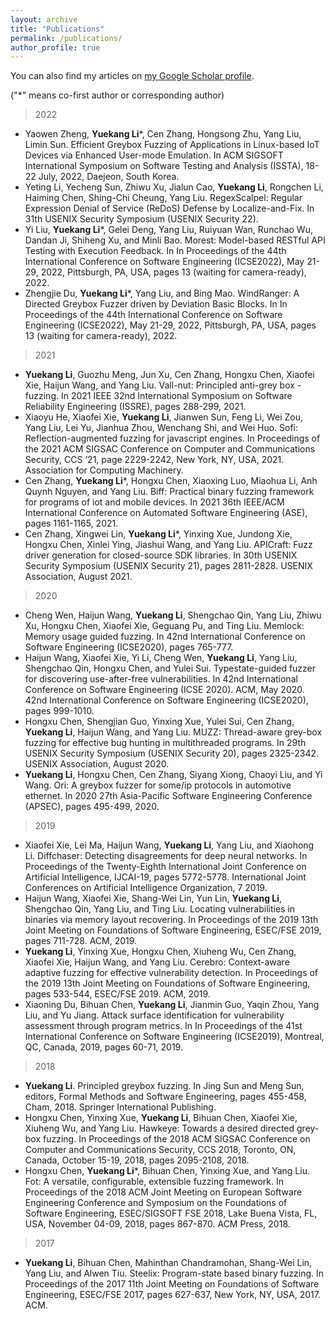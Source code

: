 ```yaml
---
layout: archive
title: "Publications"
permalink: /publications/
author_profile: true
---
```

You can also find my articles on <a href="https://scholar.google.com/citations?user=tuJEDb4AAAAJ&hl=en">my Google Scholar profile</a>.

("*" means co-first author or corresponding author)

> 2022
- Yaowen Zheng, **Yuekang Li***, Cen Zhang, Hongsong Zhu, Yang Liu, Limin Sun. Efficient Greybox Fuzzing of
  Applications in Linux-based IoT Devices via Enhanced User-mode Emulation. In ACM SIGSOFT
  International Symposium on Software Testing and Analysis (ISSTA), 18-22 July, 2022, Daejeon, South Korea.
- Yeting Li, Yecheng Sun, Zhiwu Xu, Jialun Cao, **Yuekang Li**, Rongchen Li, Haiming Chen, Shing-Chi Cheung,
  Yang Liu. RegexScalpel: Regular Expression Denial of Service (ReDoS) Defense by Localize-and-Fix. In 31th
  USENIX Security Symposium (USENIX Security 22).
- Yi Liu, **Yuekang Li***, Gelei Deng, Yang Liu, Ruiyuan Wan, Runchao Wu, Dandan Ji, Shiheng Xu, and Minli
  Bao. Morest: Model-based RESTful API Testing with Execution Feedback. In In Proceedings of the 44th
  International Conference on Software Engineering (ICSE2022), May 21-29, 2022, Pittsburgh, PA, USA, pages
  13 (waiting for camera-ready), 2022.
- Zhengjie Du, **Yuekang Li***, Yang Liu, and Bing Mao. WindRanger: A Directed Greybox Fuzzer driven by
  Deviation Basic Blocks. In In Proceedings of the 44th International Conference on Software Engineering
  (ICSE2022), May 21-29, 2022, Pittsburgh, PA, USA, pages 13 (waiting for camera-ready), 2022.

> 2021
- **Yuekang Li**, Guozhu Meng, Jun Xu, Cen Zhang, Hongxu Chen, Xiaofei Xie, Haijun Wang, and Yang Liu.
  Vall-nut: Principled anti-grey box - fuzzing. In 2021 IEEE 32nd International Symposium on Software
  Reliability Engineering (ISSRE), pages 288-299, 2021.
- Xiaoyu He, Xiaofei Xie, **Yuekang Li**, Jianwen Sun, Feng Li, Wei Zou, Yang Liu, Lei Yu, Jianhua Zhou,
  Wenchang Shi, and Wei Huo. Sofi: Reflection-augmented fuzzing for javascript engines. In Proceedings of the
  2021 ACM SIGSAC Conference on Computer and Communications Security, CCS ’21, page 2229-2242, New
  York, NY, USA, 2021. Association for Computing Machinery.
- Cen Zhang, **Yuekang Li***, Hongxu Chen, Xiaoxing Luo, Miaohua Li, Anh Quynh Nguyen, and Yang Liu. Biff:
  Practical binary fuzzing framework for programs of iot and mobile devices. In 2021 36th IEEE/ACM
  International Conference on Automated Software Engineering (ASE), pages 1161-1165, 2021.
- Cen Zhang, Xingwei Lin, **Yuekang Li***, Yinxing Xue, Jundong Xie, Hongxu Chen, Xinlei Ying, Jiashui Wang,
  and Yang Liu. APICraft: Fuzz driver generation for closed-source SDK libraries. In 30th USENIX Security
  Symposium (USENIX Security 21), pages 2811-2828. USENIX Association, August 2021.

> 2020
- Cheng Wen, Haijun Wang, **Yuekang Li**, Shengchao Qin, Yang Liu, Zhiwu Xu, Hongxu Chen, Xiaofei Xie,
  Geguang Pu, and Ting Liu. Memlock: Memory usage guided fuzzing. In 42nd International Conference on
  Software Engineering (ICSE2020), pages 765-777.
- Haijun Wang, Xiaofei Xie, Yi Li, Cheng Wen, **Yuekang Li**, Yang Liu, Shengchao Qin, Hongxu Chen, and Yulei
  Sui. Typestate-guided fuzzer for discovering use-after-free vulnerabilities. In 42nd International Conference on
  Software Engineering (ICSE 2020). ACM, May 2020. 42nd International Conference on Software Engineering
  (ICSE2020), pages 999-1010.
- Hongxu Chen, Shengjian Guo, Yinxing Xue, Yulei Sui, Cen Zhang, **Yuekang Li**, Haijun Wang, and Yang Liu.
  MUZZ: Thread-aware grey-box fuzzing for effective bug hunting in multithreaded programs. In 29th USENIX
  Security Symposium (USENIX Security 20), pages 2325-2342. USENIX Association, August 2020.
- **Yuekang Li**, Hongxu Chen, Cen Zhang, Siyang Xiong, Chaoyi Liu, and Yi Wang. Ori: A greybox fuzzer for
  some/ip protocols in automotive ethernet. In 2020 27th Asia-Pacific Software Engineering Conference
  (APSEC), pages 495-499, 2020.

> 2019
- Xiaofei Xie, Lei Ma, Haijun Wang, **Yuekang Li**, Yang Liu, and Xiaohong Li. Diffchaser: Detecting
  disagreements for deep neural networks. In Proceedings of the Twenty-Eighth International Joint Conference
  on Artificial Intelligence, IJCAI-19, pages 5772-5778. International Joint Conferences on Artificial Intelligence
  Organization, 7 2019.
- Haijun Wang, Xiaofei Xie, Shang-Wei Lin, Yun Lin, **Yuekang Li**, Shengchao Qin, Yang Liu, and Ting Liu.
  Locating vulnerabilities in binaries via memory layout recovering. In Proceedings of the 2019 13th Joint
  Meeting on Foundations of Software Engineering, ESEC/FSE 2019, pages 711-728. ACM, 2019.
- **Yuekang Li**, Yinxing Xue, Hongxu Chen, Xiuheng Wu, Cen Zhang, Xiaofei Xie, Haijun Wang, and Yang Liu.
  Cerebro: Context-aware adaptive fuzzing for effective vulnerability detection. In Proceedings of the 2019 13th
  Joint Meeting on Foundations of Software Engineering, pages 533-544, ESEC/FSE 2019. ACM, 2019.
- Xiaoning Du, Bihuan Chen, **Yuekang Li**, Jianmin Guo, Yaqin Zhou, Yang Liu, and Yu Jiang. Attack surface
  identification for vulnerability assessment through program metrics. In In Proceedings of the 41st International
  Conference on Software Engineering (ICSE2019), Montreal, QC, Canada, 2019, pages 60-71, 2019.

> 2018
- **Yuekang Li**. Principled greybox fuzzing. In Jing Sun and Meng Sun, editors, Formal Methods and Software
  Engineering, pages 455-458, Cham, 2018. Springer International Publishing.
- Hongxu Chen, Yinxing Xue, **Yuekang Li**, Bihuan Chen, Xiaofei Xie, Xiuheng Wu, and Yang Liu. Hawkeye:
  Towards a desired directed grey-box fuzzing. In Proceedings of the 2018 ACM SIGSAC Conference on
  Computer and Communications Security, CCS 2018, Toronto, ON, Canada, October 15-19, 2018, pages
  2095-2108, 2018.
- Hongxu Chen, **Yuekang Li***, Bihuan Chen, Yinxing Xue, and Yang Liu. Fot: A versatile, configurable,
  extensible fuzzing framework. In Proceedings of the 2018 ACM Joint Meeting on European Software
  Engineering Conference and Symposium on the Foundations of Software Engineering, ESEC/SIGSOFT FSE
  2018, Lake Buena Vista, FL, USA, November 04-09, 2018, pages 867-870. ACM Press, 2018.

> 2017
- **Yuekang Li**, Bihuan Chen, Mahinthan Chandramohan, Shang-Wei Lin, Yang Liu, and Alwen Tiu. Steelix:
  Program-state based binary fuzzing. In Proceedings of the 2017 11th Joint Meeting on Foundations of Software
  Engineering, ESEC/FSE 2017, pages 627-637, New York, NY, USA, 2017. ACM.
